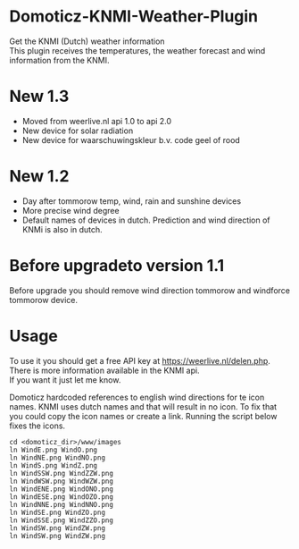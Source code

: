 # Domoticz-KNMI-Weather-Plugin
Get the KNMI (Dutch) weather information<br>
This plugin receives the temperatures, the weather forecast and wind information from the KNMI.
#
# New 1.3
- Moved from weerlive.nl api 1.0 to api 2.0
- New device for solar radiation
- New device for waarschuwingskleur  b.v. code geel of rood 

# New 1.2
- Day after tommorow temp, wind, rain and sunshine devices
- More precise wind degree
- Default names of devices in dutch. Prediction and wind direction of KNMi is also in dutch.

# Before upgradeto version 1.1
Before upgrade you should remove wind direction tommorow and windforce tommorow device. 

# Usage
To use it you should get a free API key at https://weerlive.nl/delen.php.
<br>
There is more information available in the KNMI api.
<br>If you want it just let me know.


Domoticz hardcoded references to english wind directions for te icon names. 
KNMI uses dutch names and that will result in no icon. To fix  that you could copy the icon names or create a link.
Running the script below fixes the icons.
```
cd <domoticz_dir>/www/images
ln WindE.png WindO.png
ln WindNE.png WindNO.png
ln WindS.png WindZ.png
ln WindSSW.png WindZZW.png
ln WindWSW.png WindWZW.png
ln WindENE.png WindONO.png
ln WindESE.png WindOZO.png
ln WindNNE.png WindNNO.png
ln WindSE.png WindZO.png
ln WindSSE.png WindZZO.png
ln WindSW.png WindZW.png
ln WindSW.png WindZW.png
```
